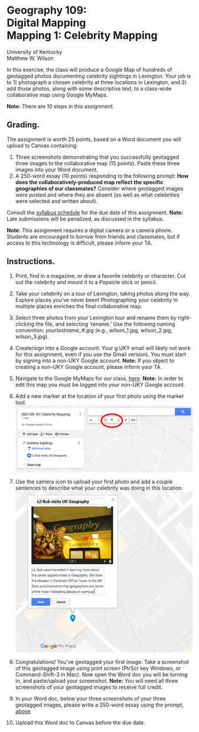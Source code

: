 # Geography 109:<br>Digital Mapping<br>Mapping 1: Celebrity Mapping

University of Kentucky
<br>Matthew W. Wilson

In this exercise, the class will produce a Google Map of hundreds of geotagged photos documenting celebrity sightings in Lexington. Your job is to 1) photograph a chosen celebrity at three locations in Lexington, and 2) add those photos, along with some descriptive text, to a class-wide collaborative map using Google MyMaps.

**Note:** There are 10 steps in this assignment.

## Grading.

The assignment is worth 25 points, based on a Word document you will upload to Canvas containing:
1. Three screenshots demonstrating that you successfully geotagged three images to the collaborative map (15 points). Paste these three images into your Word document.
2. A 250-word essay (10 points) responding to the following prompt: **How does the collaboratively-produced map reflect the specific geographies of our classmates?** Consider where geotagged images were posted and where they are absent (as well as what celebrities were selected and written about).

Consult the [syllabus schedule](../syllabus.md#viii-schedule) for the due date of this assignment. **Note:** Late submissions will be penalized, as discussed in the syllabus.

**Note:** This assignment requires a digital camera or a camera phone. Students are encouraged to borrow from friends and classmates, but if access to this technology is difficult, please inform your TA.

## Instructions.

1. Print, find in a magazine, or draw a favorite celebrity or character. Cut out the celebrity and mount it to a Popsicle stick or pencil.

2. Take your celebrity on a tour of Lexington, taking photos along the way. Explore places you’ve never been! Photographing your celebrity in multiple places enriches the final collaborative map.

3. Select three photos from your Lexington tour and rename them
by right-clicking the file, and selecting ‘rename.’ Use the following naming convention: *yourlastname_#*.jpg (e.g., wilson_1.jpg, wilson_2.jpg, wilson_3.jpg).

4. Create/sign into a Google account. Your g.UKY email will likely not work for this assignment, even if you use the Gmail version). You must start by signing into a non-UKY Google account. **Note:** If you object to creating a non-UKY Google account, please inform your TA.

5. Navigate to the Google MyMaps for our class, [here](https://drive.google.com/open?id=1yE3DQCQvpT6YlbqdeQX6xj0jo7tmA_Wu&usp=sharing). **Note:** In order to edit this map you must be logged into your non-UKY Google account.

6. Add a new marker at the location of your first photo using the marker tool.<br>![Google MyMaps Marker](assets/images/googlemymaps-add-marker.png)

7. Use the camera icon to upload your first photo and add a couple sentences to describe what your celebrity was doing in this location.<br> ![Google MyMaps Add Photo and Narrative](assets/images/googlemymaps-add-image.png)

8. Congratulations! You’ve geotagged your first image. Take a screenshot of this geotagged image using print screen (PtrScr key Windows, or Command-Shift-3 in Mac). Now open the Word doc you will be turning in, and paste/upload your screenshot. **Note:** You will need all three screenshots of your geotagged images to receive full credit.

9. In your Word doc, below your three screenshots of your three geotagged images, please write a 250-word essay using the  prompt, [above](mapping-1-instructions.md#grading)

10. Upload this Word doc to Canvas before the due date.